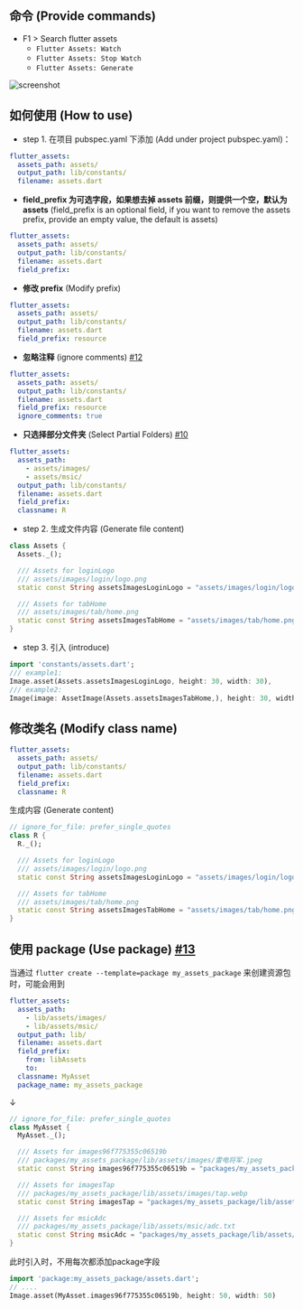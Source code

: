 ## 命令 (Provide commands)

- F1 > Search flutter assets
  - `Flutter Assets: Watch`
  - `Flutter Assets: Stop Watch`
  - `Flutter Assets: Generate`

![screenshot](./images/screenshot.png)

## 如何使用 (How to use)

- step 1. 在项目 pubspec.yaml 下添加 (Add under project pubspec.yaml)：

```yaml
flutter_assets:
  assets_path: assets/
  output_path: lib/constants/
  filename: assets.dart
```

- **field_prefix 为可选字段，如果想去掉 assets 前缀，则提供一个空，默认为 assets** (field_prefix is ​​an optional field, if you want to remove the assets prefix, provide an empty value, the default is assets)

```yaml
flutter_assets:
  assets_path: assets/
  output_path: lib/constants/
  filename: assets.dart
  field_prefix:
```

- **修改 prefix** (Modify prefix)

```yaml
flutter_assets:
  assets_path: assets/
  output_path: lib/constants/
  filename: assets.dart
  field_prefix: resource
```

- **忽略注释** (ignore comments) [#12](https://github.com/weekitmo/flutter-assets-gen/issues/12)

```yaml
flutter_assets:
  assets_path: assets/
  output_path: lib/constants/
  filename: assets.dart
  field_prefix: resource
  ignore_comments: true
```

- **只选择部分文件夹** (Select Partial Folders) [#10](https://github.com/weekitmo/flutter-assets-gen/issues/10)

```yaml
flutter_assets:
  assets_path:
    - assets/images/
    - assets/msic/
  output_path: lib/constants/
  filename: assets.dart
  field_prefix:
  classname: R
```

- step 2. 生成文件内容 (Generate file content)

```dart
class Assets {
  Assets._();

  /// Assets for loginLogo
  /// assets/images/login/logo.png
  static const String assetsImagesLoginLogo = "assets/images/login/logo.png";

  /// Assets for tabHome
  /// assets/images/tab/home.png
  static const String assetsImagesTabHome = "assets/images/tab/home.png";
}
```

- step 3. 引入 (introduce)

```dart
import 'constants/assets.dart';
/// example1:
Image.asset(Assets.assetsImagesLoginLogo, height: 30, width: 30),
/// example2:
Image(image: AssetImage(Assets.assetsImagesTabHome,), height: 30, width: 30),
```

## 修改类名 (Modify class name)

```yaml
flutter_assets:
  assets_path: assets/
  output_path: lib/constants/
  filename: assets.dart
  field_prefix:
  classname: R
```

生成内容 (Generate content)

```dart
// ignore_for_file: prefer_single_quotes
class R {
  R._();

  /// Assets for loginLogo
  /// assets/images/login/logo.png
  static const String assetsImagesLoginLogo = "assets/images/login/logo.png";

  /// Assets for tabHome
  /// assets/images/tab/home.png
  static const String assetsImagesTabHome = "assets/images/tab/home.png";
}
```

## 使用 package (Use package) [#13](https://github.com/weekitmo/flutter-assets-gen/issues/13)

当通过 `flutter create --template=package my_assets_package` 来创建资源包时，可能会用到

```yaml
flutter_assets:
  assets_path:
    - lib/assets/images/
    - lib/assets/msic/
  output_path: lib/
  filename: assets.dart
  field_prefix:
    from: libAssets
    to:
  classname: MyAsset
  package_name: my_assets_package
```

↓

```dart
// ignore_for_file: prefer_single_quotes
class MyAsset {
  MyAsset._();

  /// Assets for images96f775355c06519b
  /// packages/my_assets_package/lib/assets/images/雷电将军.jpeg
  static const String images96f775355c06519b = "packages/my_assets_package/lib/assets/images/雷电将军.jpeg";

  /// Assets for imagesTap
  /// packages/my_assets_package/lib/assets/images/tap.webp
  static const String imagesTap = "packages/my_assets_package/lib/assets/images/tap.webp";

  /// Assets for msicAdc
  /// packages/my_assets_package/lib/assets/msic/adc.txt
  static const String msicAdc = "packages/my_assets_package/lib/assets/msic/adc.txt";
}
```

此时引入时，不用每次都添加package字段

```dart
import 'package:my_assets_package/assets.dart';
// ....
Image.asset(MyAsset.images96f775355c06519b, height: 50, width: 50)
```
